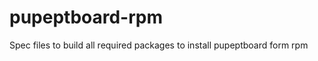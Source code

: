 pupeptboard-rpm
===============

Spec files to build all required packages to install pupeptboard form rpm
